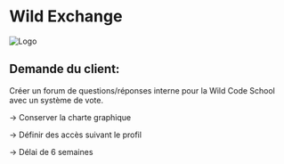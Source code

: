 # Wild Exchange

![Logo](http://i.imgur.com/2d8PTX8.png)

## Demande du client:

Créer un forum de questions/réponses interne pour la Wild Code School avec un système de vote.

-> Conserver la charte graphique

-> Définir des accès suivant le profil

-> Délai de 6 semaines
